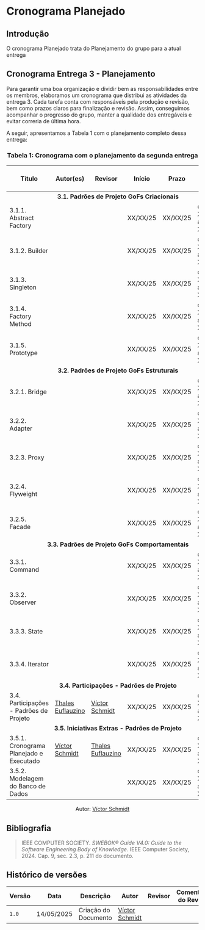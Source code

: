 # Cronograma Planejado

## Introdução
O cronograma Planejado trata do Planejamento do grupo para a atual entrega

## Cronograma Entrega 3 - Planejamento
Para garantir uma boa organização e dividir bem as responsabilidades entre os membros, elaboramos um cronograma que distribui as atividades da entrega 3. Cada tarefa conta com responsáveis pela produção e revisão, bem como prazos claros para finalização e revisão. Assim, conseguimos acompanhar o progresso do grupo, manter a qualidade dos entregáveis e evitar correria de última hora.

A seguir, apresentamos a Tabela 1 com o planejamento completo dessa entrega:

### <center>**Tabela 1:** Cronograma com o planejamento da segunda entrega 
<div>
  <center>
  <table>
    <thead>
      <tr>
        <th>Título</th>
        <th>Autor(es)</th>
        <th>Revisor</th>
        <th>Início</th>
        <th>Prazo</th>
        <th>Período de revisão</th>
      </tr>
    </thead>
    <tbody>
      <tr>
        <td colspan="6"><center><strong>3.1. Padrões de Projeto GoFs Criacionais</strong></center></td>
      </tr>
      <tr>
        <td>3.1.1. Abstract Factory</td>
        <td>
        </td>
        <td></td>
        <td>XX/XX/25</td>
        <td>XX/XX/25</td>
        <td>de XX/XX/25 a XX/XX/25</td>
      </tr>
      <tr>
        <td>3.1.2. Builder</td>
        <td>
        </td>
        <td></td>
        <td>XX/XX/25</td>
        <td>XX/XX/25</td>
        <td>de XX/XX/25 a XX/XX/25</td>
      </tr>
      <tr>
        <td>3.1.3. Singleton</td>
        <td>
        </td>
        <td></td>
        <td>XX/XX/25</td>
        <td>XX/XX/25</td>
        <td>de XX/XX/25 a XX/XX/25</td>
      </tr>
      <tr>
        <td>3.1.4. Factory Method</td>
        <td>
        </td>
        <td></td>
        <td>XX/XX/25</td>
        <td>XX/XX/25</td>
        <td>de XX/XX/25 a XX/XX/25</td>
      </tr>
      <tr>
        <td>3.1.5. Prototype</td>
        <td>
        </td>
        <td></td>
        <td>XX/XX/25</td>
        <td>XX/XX/25</td>
        <td>de XX/XX/25 a XX/XX/25</td>
      </tr>
      <tr>
        <td colspan="6"><center><strong>3.2. Padrões de Projeto GoFs Estruturais</strong></center></td>
      </tr>
      <tr>
        <td>3.2.1. Bridge</td>
        <td>
        </td>
        <td></td>
        <td>XX/XX/25</td>
        <td>XX/XX/25</td>
        <td>de XX/XX/25 a XX/XX/25</td>
      </tr>
      <tr>
        <td>3.2.2. Adapter</td>
        <td>
        </td>
        <td></td>
        <td>XX/XX/25</td>
        <td>XX/XX/25</td>
        <td>de XX/XX/25 a XX/XX/25</td>
      </tr>
      <tr>
        <td>3.2.3. Proxy</td>
        <td>
        </td>
        <td></td>
        <td>XX/XX/25</td>
        <td>XX/XX/25</td>
        <td>de XX/XX/25 a XX/XX/25</td>
      </tr>
      <tr>
        <td>3.2.4. Flyweight</td>
        <td>
        </td>
        <td></td>
        <td>XX/XX/25</td>
        <td>XX/XX/25</td>
        <td>de XX/XX/25 a XX/XX/25</td>
      </tr>
      <tr>
        <td>3.2.5. Facade</td>
        <td>
        </td>
        <td></td>
        <td>XX/XX/25</td>
        <td>XX/XX/25</td>
        <td>de XX/XX/25 a XX/XX/25</td>
      </tr>
      <tr>
        <td colspan="6"><center><strong>3.3. Padrões de Projeto GoFs Comportamentais</strong></center></td>
      </tr>
      <tr>
        <td>3.3.1. Command</td>
        <td>
        </td>
        <td></td>
        <td>XX/XX/25</td>
        <td>XX/XX/25</td>
        <td>de XX/XX/25 a XX/XX/25</td>
      </tr>
      <tr>
        <td>3.3.2. Observer</td>
        <td>
        </td>
        <td></td>
        <td>XX/XX/25</td>
        <td>XX/XX/25</td>
        <td>de XX/XX/25 a XX/XX/25</td>
      </tr>
      <tr>
        <td>3.3.3. State</td>
        <td>
        </td>
        <td></td>
        <td>XX/XX/25</td>
        <td>XX/XX/25</td>
        <td>de XX/XX/25 a XX/XX/25</td>
      </tr>
      <tr>
        <td>3.3.4. Iterator</td>
        <td>
        </td>
        <td></td>
        <td>XX/XX/25</td>
        <td>XX/XX/25</td>
        <td>de XX/XX/25 a XX/XX/25</td>
      </tr>
      <tr>
        <td colspan="6"><center><strong>3.4. Participações - Padrões de Projeto</strong></center></td>
      </tr>
      <tr>
        <td>3.4. Participações - Padrões de Projeto</td>
        <td>
          <a href="https://github.com/thaleseuflauzino">Thales Euflauzino</a>
        </td>
        <td><a href="https://github.com/moonshinerd">Víctor Schmidt</a></td>
        <td>XX/XX/25</td>
        <td>XX/XX/25</td>
        <td>de XX/XX/25 a XX/XX/25</td>
      </tr>
      <tr>
        <td colspan="6"><center><strong>3.5. Iniciativas Extras - Padrões de Projeto</strong></center></td>
      </tr>
      <tr>
        <td>3.5.1. Cronograma Planejado e Executado</td>
        <td><a href="https://github.com/moonshinerd/">Víctor Schmidt</a></td>
        <td><a href="https://github.com/thaleseuflauzino">Thales Euflauzino</a></td>
        <td>XX/XX/25</td>
        <td>XX/XX/25</td>
        <td>de XX/XX/25 a XX/XX/25</td>
      </tr>
      <tr>
        <td>3.5.2. Modelagem do Banco de Dados</td>
        <td>
        </td>
        <td></td>
        <td>XX/XX/25</td>
        <td>XX/XX/25</td>
        <td>de XX/XX/25 a XX/XX/25</td>
      </tr>
    </tbody>
  </table>
  
  <center>
  <div>
    <p>Autor: <a href="https://github.com/moonshinerd" target="_blank">Víctor Schmidt</a></p>
  </div>
  </center>
</div>


## Bibliografia

> IEEE COMPUTER SOCIETY. *SWEBOK® Guide V4.0: Guide to the Software Engineering Body of Knowledge*. IEEE Computer Society, 2024. Cap. 9, sec. 2.3, p. 211 do documento.  


## Histórico de versões

| Versão | Data | Descrição | Autor | Revisor | Comentário do Revisor |
| -- | -- | -- | -- | -- | -- |
| `1.0`  | 14/05/2025  | Criação do Documento     | [Víctor Schmidt](https://github.com/moonshinerd)  |  |  |